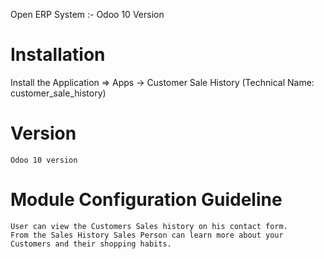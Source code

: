 Open ERP System :- Odoo 10 Version 

Installation 
============
Install the Application => Apps -> Customer Sale History (Technical Name: customer_sale_history)

Version
========
	Odoo 10 version

Module Configuration Guideline
==============================

	User can view the Customers Sales history on his contact form.
	From the Sales History Sales Person can learn more about your Customers and their shopping habits.
